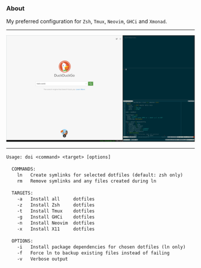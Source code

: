 ### About
My preferred configuration for `Zsh`, `Tmux`, `Neovim`, `GHCi` and `Xmonad`.
******

![Screen Shot](./assets/f14c9352197ee26c7855848611b2ea76.png)

<hr />


```
Usage: doi <command> <target> [options]

  COMMANDS:
    ln   Create symlinks for selected dotfiles (default: zsh only)
    rm   Remove symlinks and any files created during ln

  TARGETS:
    -a   Install all     dotfiles
    -z   Install Zsh     dotfiles
    -t   Install Tmux    dotfiles
    -g   Install GHCi    dotfiles
    -n   Install Neovim  dotfiles
    -x   Install X11     dotfiles

  OPTIONS:
    -i   Install package dependencies for chosen dotfiles (ln only)
    -f   Force ln to backup existing files instead of failing
    -v   Verbose output
```
